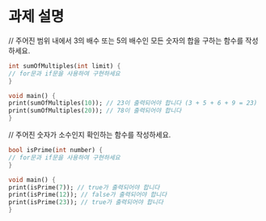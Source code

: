# 과제 설명

// 주어진 범위 내에서 3의 배수 또는 5의 배수인 모든 숫자의 합을 구하는 함수를 작성하세요.
```dart
int sumOfMultiples(int limit) {
// for문과 if문을 사용하여 구현하세요
}

void main() {
print(sumOfMultiples(10)); // 23이 출력되어야 합니다 (3 + 5 + 6 + 9 = 23)
print(sumOfMultiples(20)); // 78이 출력되어야 합니다
}
```


// 주어진 숫자가 소수인지 확인하는 함수를 작성하세요.

```dart
bool isPrime(int number) {
// for문과 if문을 사용하여 구현하세요
}

void main() {
print(isPrime(7)); // true가 출력되어야 합니다
print(isPrime(12)); // false가 출력되어야 합니다
print(isPrime(23)); // true가 출력되어야 합니다
}
```